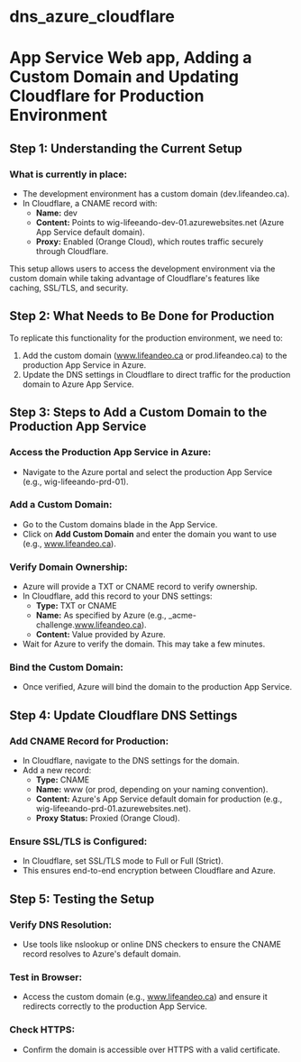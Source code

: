 # dns_azure_cloudflare

# App Service Web app, Adding a Custom Domain and Updating Cloudflare for Production Environment

## Step 1: Understanding the Current Setup

### What is currently in place:
- The development environment has a custom domain (dev.lifeandeo.ca).
- In Cloudflare, a CNAME record with:
  - **Name:** dev
  - **Content:** Points to wig-lifeeando-dev-01.azurewebsites.net (Azure App Service default domain).
  - **Proxy:** Enabled (Orange Cloud), which routes traffic securely through Cloudflare.

This setup allows users to access the development environment via the custom domain while taking advantage of Cloudflare's features like caching, SSL/TLS, and security.

## Step 2: What Needs to Be Done for Production

To replicate this functionality for the production environment, we need to:
1. Add the custom domain (www.lifeandeo.ca or prod.lifeandeo.ca) to the production App Service in Azure.
2. Update the DNS settings in Cloudflare to direct traffic for the production domain to Azure App Service.

## Step 3: Steps to Add a Custom Domain to the Production App Service

### Access the Production App Service in Azure:
- Navigate to the Azure portal and select the production App Service (e.g., wig-lifeeando-prd-01).

### Add a Custom Domain:
- Go to the Custom domains blade in the App Service.
- Click on **Add Custom Domain** and enter the domain you want to use (e.g., www.lifeandeo.ca).

### Verify Domain Ownership:
- Azure will provide a TXT or CNAME record to verify ownership.
- In Cloudflare, add this record to your DNS settings:
  - **Type:** TXT or CNAME
  - **Name:** As specified by Azure (e.g., _acme-challenge.www.lifeandeo.ca).
  - **Content:** Value provided by Azure.
- Wait for Azure to verify the domain. This may take a few minutes.

### Bind the Custom Domain:
- Once verified, Azure will bind the domain to the production App Service.

## Step 4: Update Cloudflare DNS Settings

### Add CNAME Record for Production:
- In Cloudflare, navigate to the DNS settings for the domain.
- Add a new record:
  - **Type:** CNAME
  - **Name:** www (or prod, depending on your naming convention).
  - **Content:** Azure's App Service default domain for production (e.g., wig-lifeeando-prd-01.azurewebsites.net).
  - **Proxy Status:** Proxied (Orange Cloud).

### Ensure SSL/TLS is Configured:
- In Cloudflare, set SSL/TLS mode to Full or Full (Strict).
- This ensures end-to-end encryption between Cloudflare and Azure.

## Step 5: Testing the Setup

### Verify DNS Resolution:
- Use tools like nslookup or online DNS checkers to ensure the CNAME record resolves to Azure's default domain.

### Test in Browser:
- Access the custom domain (e.g., www.lifeandeo.ca) and ensure it redirects correctly to the production App Service.

### Check HTTPS:
- Confirm the domain is accessible over HTTPS with a valid certificate.
